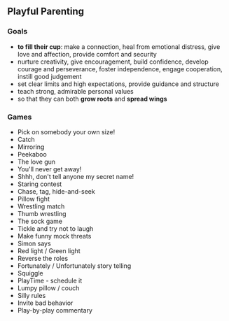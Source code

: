 ## Playful Parenting


### Goals
- **to fill their cup**: make a connection, heal from emotional distress, give love and affection, provide comfort and security
- nurture creativity, give encouragement, build confidence, develop courage and perseverance, foster independence, engage cooperation, instill good judgement
- set clear limits and high expectations, provide guidance and structure
- teach strong, admirable personal values
- so that they can both **grow roots** and **spread wings**


### Games
- Pick on somebody your own size!
- Catch
- Mirroring
- Peekaboo
- The love gun
- You'll never get away!
- Shhh, don't tell anyone my secret name! 
- Staring contest
- Chase, tag, hide-and-seek 
- Pillow fight 
- Wrestling match 
- Thumb wrestling
- The sock game
- Tickle and try not to laugh
- Make funny mock threats
- Simon says 
- Red light / Green light 
- Reverse the roles 
- Fortunately / Unfortunately story telling
- Squiggle
- PlayTime - schedule it
- Lumpy pillow / couch
- Silly rules
- Invite bad behavior
- Play-by-play commentary